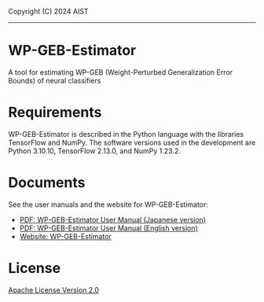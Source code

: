 Copyright (C) 2024 AIST  

---

# WP-GEB-Estimator

A tool for estimating WP-GEB (Weight-Perturbed Generalization Error Bounds)
of neural classifiers

# Requirements

WP-GEB-Estimator is described in the Python language
with the libraries TensorFlow and NumPy.
The software versions used in the development are
Python 3.10.10, TensorFlow 2.13.0, and NumPy 1.23.2.

# Documents

See the user manuals and the website for WP-GEB-Estimator:

* [PDF: WP-GEB-Estimator User Manual (Japanese version)](docs/WP-GEB-Estimator-User-Manual-jp.pdf)
* [PDF: WP-GEB-Estimator User Manual (English version)](docs/WP-GEB-Estimator-User-Manual-eng.pdf)
* [Website: WP-GEB-Estimator](https://staff.aist.go.jp/y-isobe/wp-geb-estimator/index.html)

# License

[Apache License Version 2.0](LICENSE.txt)
